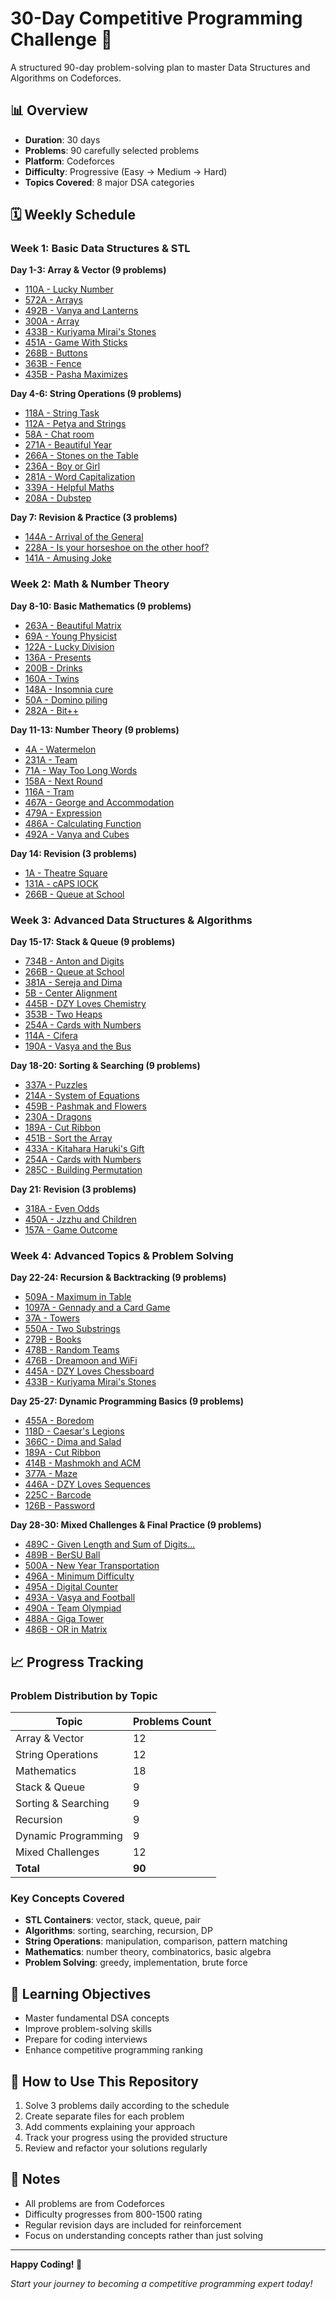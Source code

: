 # 30-Day Competitive Programming Challenge 🚀

A structured 90-day problem-solving plan to master Data Structures and Algorithms on Codeforces.

## 📊 Overview
- **Duration**: 30 days
- **Problems**: 90 carefully selected problems
- **Platform**: Codeforces
- **Difficulty**: Progressive (Easy → Medium → Hard)
- **Topics Covered**: 8 major DSA categories

## 🗓️ Weekly Schedule

### Week 1: Basic Data Structures & STL
**Day 1-3: Array & Vector (9 problems)**
- [110A - Lucky Number](https://codeforces.com/problemset/problem/110/A)
- [572A - Arrays](https://codeforces.com/problemset/problem/572/A)
- [492B - Vanya and Lanterns](https://codeforces.com/problemset/problem/492/B)
- [300A - Array](https://codeforces.com/problemset/problem/300/A)
- [433B - Kuriyama Mirai's Stones](https://codeforces.com/problemset/problem/433/B)
- [451A - Game With Sticks](https://codeforces.com/problemset/problem/451/A)
- [268B - Buttons](https://codeforces.com/problemset/problem/268/B)
- [363B - Fence](https://codeforces.com/problemset/problem/363/B)
- [435B - Pasha Maximizes](https://codeforces.com/problemset/problem/435/B)

**Day 4-6: String Operations (9 problems)**
- [118A - String Task](https://codeforces.com/problemset/problem/118/A)
- [112A - Petya and Strings](https://codeforces.com/problemset/problem/112/A)
- [58A - Chat room](https://codeforces.com/problemset/problem/58/A)
- [271A - Beautiful Year](https://codeforces.com/problemset/problem/271/A)
- [266A - Stones on the Table](https://codeforces.com/problemset/problem/266/A)
- [236A - Boy or Girl](https://codeforces.com/problemset/problem/236/A)
- [281A - Word Capitalization](https://codeforces.com/problemset/problem/281/A)
- [339A - Helpful Maths](https://codeforces.com/problemset/problem/339/A)
- [208A - Dubstep](https://codeforces.com/problemset/problem/208/A)

**Day 7: Revision & Practice (3 problems)**
- [144A - Arrival of the General](https://codeforces.com/problemset/problem/144/A)
- [228A - Is your horseshoe on the other hoof?](https://codeforces.com/problemset/problem/228/A)
- [141A - Amusing Joke](https://codeforces.com/problemset/problem/141/A)

### Week 2: Math & Number Theory
**Day 8-10: Basic Mathematics (9 problems)**
- [263A - Beautiful Matrix](https://codeforces.com/problemset/problem/263/A)
- [69A - Young Physicist](https://codeforces.com/problemset/problem/69/A)
- [122A - Lucky Division](https://codeforces.com/problemset/problem/122/A)
- [136A - Presents](https://codeforces.com/problemset/problem/136/A)
- [200B - Drinks](https://codeforces.com/problemset/problem/200/B)
- [160A - Twins](https://codeforces.com/problemset/problem/160/A)
- [148A - Insomnia cure](https://codeforces.com/problemset/problem/148/A)
- [50A - Domino piling](https://codeforces.com/problemset/problem/50/A)
- [282A - Bit++](https://codeforces.com/problemset/problem/282/A)

**Day 11-13: Number Theory (9 problems)**
- [4A - Watermelon](https://codeforces.com/problemset/problem/4/A)
- [231A - Team](https://codeforces.com/problemset/problem/231/A)
- [71A - Way Too Long Words](https://codeforces.com/problemset/problem/71/A)
- [158A - Next Round](https://codeforces.com/problemset/problem/158/A)
- [116A - Tram](https://codeforces.com/problemset/problem/116/A)
- [467A - George and Accommodation](https://codeforces.com/problemset/problem/467/A)
- [479A - Expression](https://codeforces.com/problemset/problem/479/A)
- [486A - Calculating Function](https://codeforces.com/problemset/problem/486/A)
- [492A - Vanya and Cubes](https://codeforces.com/problemset/problem/492/A)

**Day 14: Revision (3 problems)**
- [1A - Theatre Square](https://codeforces.com/problemset/problem/1/A)
- [131A - cAPS lOCK](https://codeforces.com/problemset/problem/131/A)
- [266B - Queue at School](https://codeforces.com/problemset/problem/266/B)

### Week 3: Advanced Data Structures & Algorithms
**Day 15-17: Stack & Queue (9 problems)**
- [734B - Anton and Digits](https://codeforces.com/problemset/problem/734/B)
- [266B - Queue at School](https://codeforces.com/problemset/problem/266/B)
- [381A - Sereja and Dima](https://codeforces.com/problemset/problem/381/A)
- [5B - Center Alignment](https://codeforces.com/problemset/problem/5/B)
- [445B - DZY Loves Chemistry](https://codeforces.com/problemset/problem/445/B)
- [353B - Two Heaps](https://codeforces.com/problemset/problem/353/B)
- [254A - Cards with Numbers](https://codeforces.com/problemset/problem/254/A)
- [114A - Cifera](https://codeforces.com/problemset/problem/114/A)
- [190A - Vasya and the Bus](https://codeforces.com/problemset/problem/190/A)

**Day 18-20: Sorting & Searching (9 problems)**
- [337A - Puzzles](https://codeforces.com/problemset/problem/337/A)
- [214A - System of Equations](https://codeforces.com/problemset/problem/214/A)
- [459B - Pashmak and Flowers](https://codeforces.com/problemset/problem/459/B)
- [230A - Dragons](https://codeforces.com/problemset/problem/230/A)
- [189A - Cut Ribbon](https://codeforces.com/problemset/problem/189/A)
- [451B - Sort the Array](https://codeforces.com/problemset/problem/451/B)
- [433A - Kitahara Haruki's Gift](https://codeforces.com/problemset/problem/433/A)
- [254A - Cards with Numbers](https://codeforces.com/problemset/problem/254/A)
- [285C - Building Permutation](https://codeforces.com/problemset/problem/285/C)

**Day 21: Revision (3 problems)**
- [318A - Even Odds](https://codeforces.com/problemset/problem/318/A)
- [450A - Jzzhu and Children](https://codeforces.com/problemset/problem/450/A)
- [157A - Game Outcome](https://codeforces.com/problemset/problem/157/A)

### Week 4: Advanced Topics & Problem Solving
**Day 22-24: Recursion & Backtracking (9 problems)**
- [509A - Maximum in Table](https://codeforces.com/problemset/problem/509/A)
- [1097A - Gennady and a Card Game](https://codeforces.com/problemset/problem/1097/A)
- [37A - Towers](https://codeforces.com/problemset/problem/37/A)
- [550A - Two Substrings](https://codeforces.com/problemset/problem/550/A)
- [279B - Books](https://codeforces.com/problemset/problem/279/B)
- [478B - Random Teams](https://codeforces.com/problemset/problem/478/B)
- [476B - Dreamoon and WiFi](https://codeforces.com/problemset/problem/476/B)
- [445A - DZY Loves Chessboard](https://codeforces.com/problemset/problem/445/A)
- [433B - Kuriyama Mirai's Stones](https://codeforces.com/problemset/problem/433/B)

**Day 25-27: Dynamic Programming Basics (9 problems)**
- [455A - Boredom](https://codeforces.com/problemset/problem/455/A)
- [118D - Caesar's Legions](https://codeforces.com/problemset/problem/118/D)
- [366C - Dima and Salad](https://codeforces.com/problemset/problem/366/C)
- [189A - Cut Ribbon](https://codeforces.com/problemset/problem/189/A)
- [414B - Mashmokh and ACM](https://codeforces.com/problemset/problem/414/B)
- [377A - Maze](https://codeforces.com/problemset/problem/377/A)
- [446A - DZY Loves Sequences](https://codeforces.com/problemset/problem/446/A)
- [225C - Barcode](https://codeforces.com/problemset/problem/225/C)
- [126B - Password](https://codeforces.com/problemset/problem/126/B)

**Day 28-30: Mixed Challenges & Final Practice (9 problems)**
- [489C - Given Length and Sum of Digits...](https://codeforces.com/problemset/problem/489/C)
- [489B - BerSU Ball](https://codeforces.com/problemset/problem/489/B)
- [500A - New Year Transportation](https://codeforces.com/problemset/problem/500/A)
- [496A - Minimum Difficulty](https://codeforces.com/problemset/problem/496/A)
- [495A - Digital Counter](https://codeforces.com/problemset/problem/495/A)
- [493A - Vasya and Football](https://codeforces.com/problemset/problem/493/A)
- [490A - Team Olympiad](https://codeforces.com/problemset/problem/490/A)
- [488A - Giga Tower](https://codeforces.com/problemset/problem/488/A)
- [486B - OR in Matrix](https://codeforces.com/problemset/problem/486/B)

## 📈 Progress Tracking

### Problem Distribution by Topic
| Topic | Problems Count |
|-------|---------------|
| Array & Vector | 12 |
| String Operations | 12 |
| Mathematics | 18 |
| Stack & Queue | 9 |
| Sorting & Searching | 9 |
| Recursion | 9 |
| Dynamic Programming | 9 |
| Mixed Challenges | 12 |
| **Total** | **90** |

### Key Concepts Covered
- **STL Containers**: vector, stack, queue, pair
- **Algorithms**: sorting, searching, recursion, DP
- **String Operations**: manipulation, comparison, pattern matching
- **Mathematics**: number theory, combinatorics, basic algebra
- **Problem Solving**: greedy, implementation, brute force

## 🎯 Learning Objectives
- Master fundamental DSA concepts
- Improve problem-solving skills
- Prepare for coding interviews
- Enhance competitive programming ranking

## 🔧 How to Use This Repository
1. Solve 3 problems daily according to the schedule
2. Create separate files for each problem
3. Add comments explaining your approach
4. Track your progress using the provided structure
5. Review and refactor your solutions regularly

## 📝 Notes
- All problems are from Codeforces
- Difficulty progresses from 800-1500 rating
- Regular revision days are included for reinforcement
- Focus on understanding concepts rather than just solving

---

**Happy Coding! 🚀**

*Start your journey to becoming a competitive programming expert today!*
